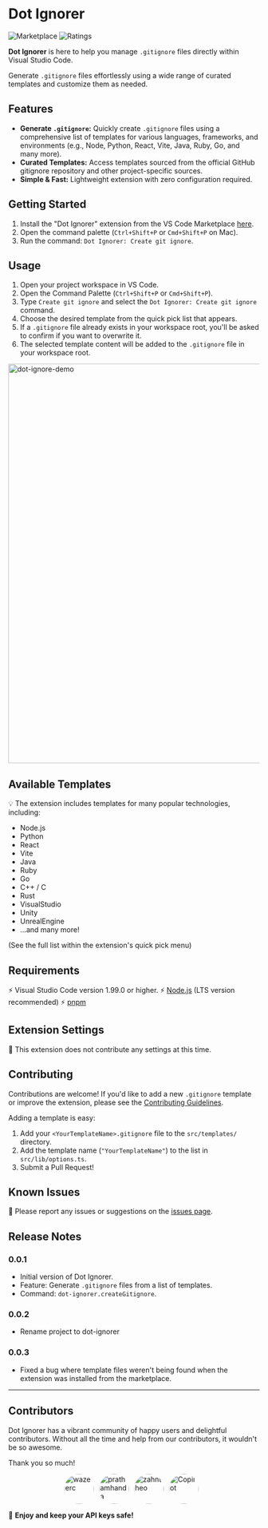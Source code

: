 # Dot Ignorer

![Marketplace](https://vsmarketplacebadges.dev/version-short/wazeerc.dot-ignorer.svg)
![Ratings](https://vsmarketplacebadges.dev/rating-star/wazeerc.dot-ignorer.svg)

**Dot Ignorer** is here to help you manage `.gitignore` files directly within Visual Studio Code.

Generate `.gitignore` files effortlessly using a wide range of curated templates and customize them as needed.

## Features

- **Generate `.gitignore`:** Quickly create `.gitignore` files using a comprehensive list of templates for various languages, frameworks, and environments (e.g., Node, Python, React, Vite, Java, Ruby, Go, and many more).
- **Curated Templates:** Access templates sourced from the official GitHub gitignore repository and other project-specific sources.
- **Simple & Fast:** Lightweight extension with zero configuration required.

## Getting Started

1. Install the "Dot Ignorer" extension from the VS Code Marketplace [here](https://marketplace.visualstudio.com/items/?itemName=wazeerc.dot-ignorer).
2. Open the command palette (`Ctrl+Shift+P` or `Cmd+Shift+P` on Mac).
3. Run the command: `Dot Ignorer: Create git ignore`.

## Usage

1. Open your project workspace in VS Code.
2. Open the Command Palette (`Ctrl+Shift+P` or `Cmd+Shift+P`).
3. Type `Create git ignore` and select the `Dot Ignorer: Create git ignore` command.
4. Choose the desired template from the quick pick list that appears.
5. If a `.gitignore` file already exists in your workspace root, you'll be asked to confirm if you want to overwrite it.
6. The selected template content will be added to the `.gitignore` file in your workspace root.

<img src="https://github.com/user-attachments/assets/50f55599-3113-408b-afaa-6e1c9aa6141c" alt="dot-ignore-demo" width="800">

## Available Templates

💡 The extension includes templates for many popular technologies, including:

- Node.js
- Python
- React
- Vite
- Java
- Ruby
- Go
- C++ / C
- Rust
- VisualStudio
- Unity
- UnrealEngine
- ...and many more!

(See the full list within the extension's quick pick menu)

## Requirements

⚡ Visual Studio Code version 1.99.0 or higher.
⚡ [Node.js](https://nodejs.org/) (LTS version recommended)
⚡ [pnpm](https://pnpm.io/installation)

## Extension Settings

🔌 This extension does not contribute any settings at this time.

## Contributing

Contributions are welcome! If you'd like to add a new `.gitignore` template or improve the extension, please see the [Contributing Guidelines](./CONTRIBUTING.md).

Adding a template is easy:

1. Add your `<YourTemplateName>.gitignore` file to the `src/templates/` directory.
2. Add the template name (`"YourTemplateName"`) to the list in `src/lib/options.ts`.
3. Submit a Pull Request!

## Known Issues

🐞 Please report any issues or suggestions on the [issues page](https://github.com/wazeerc/dot-ignorer/issues).

## Release Notes

### 0.0.1

- Initial version of Dot Ignorer.
- Feature: Generate `.gitignore` files from a list of templates.
- Command: `dot-ignorer.createGitignore`.

### 0.0.2

- Rename project to dot-ignorer

### 0.0.3

- Fixed a bug where template files weren't being found when the extension was installed from the marketplace.

---

## Contributors

Dot Ignorer has a vibrant community of happy users and delightful contributors. Without all the time and help from our contributors, it wouldn't be so awesome.

Thank you so much!
<div style="display: flex; aligin-items: center; justify-content: center;">
<div style="display: flex; justify-content: start; gap: 10px;">
    <a href="https://github.com/wazeerc" style="text-decoration: none;">
        <img src="https://github.com/wazeerc.png" width="60" height="60" style="border-radius: 50%;" alt="wazeerc" title="@wazeerc" />
        <br/>
    </a>
    <a href="https://github.com/prathamhanda" style="text-decoration: none;">
        <img src="https://github.com/prathamhanda.png" width="60" height="60" style="border-radius: 50%;" alt="prathamhanda" title="@prathamhanda" />
        <br/>
    </a>
    <a href="https://github.com/zahntheo" style="text-decoration: none;">
        <img src="https://github.com/zahntheo.png" width="60" height="60" style="border-radius: 50%;" alt="zahntheo" title="@zahntheo" />
        <br/>
    </a>
    <a href="#" style="text-decoration: none;">
        <img src="https://miro.medium.com/v2/resize:fit:700/0*oRRpMJ9XqkRnYLhW.png" width="60" height="60" style="border-radius: 50%;" alt="Copilot" title="@copilot" />
    </a>
        <br/>
    </a>
</div>
</div>

🙌 **Enjoy and keep your API keys safe!**
